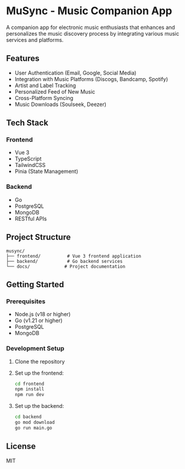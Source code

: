 # MuSync - Music Companion App

A companion app for electronic music enthusiasts that enhances and personalizes the music discovery process by integrating various music services and platforms.

## Features

- User Authentication (Email, Google, Social Media)
- Integration with Music Platforms (Discogs, Bandcamp, Spotify)
- Artist and Label Tracking
- Personalized Feed of New Music
- Cross-Platform Syncing
- Music Downloads (Soulseek, Deezer)

## Tech Stack

### Frontend
- Vue 3
- TypeScript
- TailwindCSS
- Pinia (State Management)

### Backend
- Go
- PostgreSQL
- MongoDB
- RESTful APIs

## Project Structure

```
musync/
├── frontend/          # Vue 3 frontend application
├── backend/           # Go backend services
└── docs/             # Project documentation
```

## Getting Started

### Prerequisites
- Node.js (v18 or higher)
- Go (v1.21 or higher)
- PostgreSQL
- MongoDB

### Development Setup

1. Clone the repository
2. Set up the frontend:
   ```bash
   cd frontend
   npm install
   npm run dev
   ```

3. Set up the backend:
   ```bash
   cd backend
   go mod download
   go run main.go
   ```

## License

MIT 